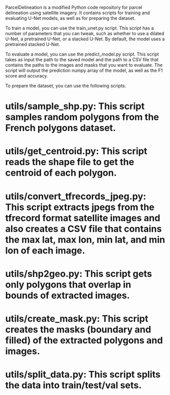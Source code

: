 ParcelDelineation is a modified Python code repository for parcel delineation using satellite imagery. It contains scripts for training and evaluating U-Net models, as well as for preparing the dataset.

To train a model, you can use the train_unet.py script. This script has a number of parameters that you can tweak, such as whether to use a dilated U-Net, a pretrained U-Net, or a stacked U-Net. By default, the model uses a pretrained stacked U-Net.

To evaluate a model, you can use the predict_model.py script. This script takes as input the path to the saved model and the path to a CSV file that contains the paths to the images and masks that you want to evaluate. The script will output the prediction numpy array of the model, as well as the F1 score and accuracy.

To prepare the dataset, you can use the following scripts:

# utils/sample_shp.py: This script samples random polygons from the French polygons dataset.

# utils/get_centroid.py: This script reads the shape file to get the centroid of each polygon.

# utils/convert_tfrecords_jpeg.py: This script extracts jpegs from the tfrecord format satellite images and also creates a CSV file that contains the max lat, max lon, min lat, and min lon of each image.

# utils/shp2geo.py: This script gets only polygons that overlap in bounds of extracted images.

# utils/create_mask.py: This script creates the masks (boundary and filled) of the extracted polygons and images.

# utils/split_data.py: This script splits the data into train/test/val sets.
